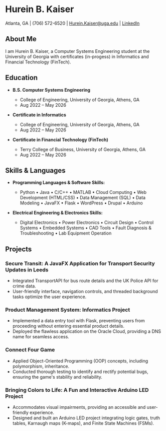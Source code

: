 # Hurein B. Kaiser

Atlanta, GA | (706) 572-6520 | Hurein.Kaiser@uga.edu | [LinkedIn](http://www.linkedin.com/in/hurein-kaiser) 

## About Me

I am Hurein B. Kaiser, a Computer Systems Engineering student at the University of Georgia with certificates (in-progess) in Informatics and Financial Technology (FinTech). 

## Education

- **B.S. Computer Systems Engineering**
  - College of Engineering, University of Georgia, Athens, GA
  - Aug 2022 – May 2026

- **Certificate in Informatics**
  - College of Engineering, University of Georgia, Athens, GA
  - Aug 2022 – May 2026

- **Certificate in Financial Technology (FinTech)**
  - Terry College of Business, University of Georgia, Athens, GA
  - Aug 2022 – May 2026

## Skills & Languages

- **Programming Languages & Software Skills:**
  - Python • Java • C/C++ • MATLAB • Cloud Computing • Web Development (HTML/CSS) • Data Management (SQL) • Data Modeling • JavaFX • Flask • WordPress • Drupal • Arduino

- **Electrical Engineering & Electronics Skills:**
  - Digital Electronics • Power Electronics • Circuit Design • Control Systems • Embedded Systems • CAD Tools • Fault Diagnosis & Troubleshooting • Lab Equipment Operation

## Projects

### Secure Transit: A JavaFX Application for Transport Security Updates in Leeds
- Integrated TransportAPI for bus route details and the UK Police API for crime data.
- User-friendly interface, navigation controls, and threaded background tasks optimize the user experience.

### Product Management System: Informatics Project
- Implemented a data entry tool with Flask, preventing users from proceeding without entering essential product details.
- Deployed the flawless application on the Oracle Cloud, providing a DNS name for seamless access.

### Connect Four Game
- Applied Object-Oriented Programming (OOP) concepts, including polymorphism, inheritance.
- Conducted thorough testing to identify and rectify potential bugs, ensuring the game's stability and reliability.

### Bringing Colors to Life: A Fun and Interactive Arduino LED Project
- Accommodates visual impairments, providing an accessible and user-friendly experience.
- Designed and built an Arduino LED project integrating logic gates, truth tables, Karnaugh maps (K-maps), and Finite State Machines (FSMs).

